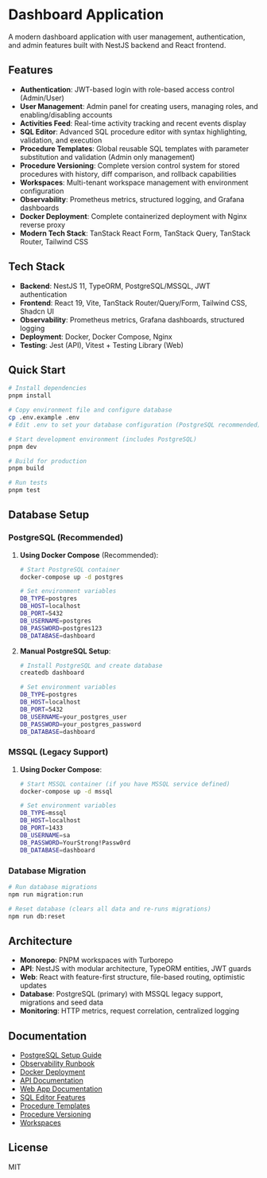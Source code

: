 # Dashboard Application

A modern dashboard application with user management, authentication, and admin features built with NestJS backend and React frontend.

## Features

- **Authentication**: JWT-based login with role-based access control (Admin/User)
- **User Management**: Admin panel for creating users, managing roles, and enabling/disabling accounts
- **Activities Feed**: Real-time activity tracking and recent events display
- **SQL Editor**: Advanced SQL procedure editor with syntax highlighting, validation, and execution
- **Procedure Templates**: Global reusable SQL templates with parameter substitution and validation (Admin only management)
- **Procedure Versioning**: Complete version control system for stored procedures with history, diff comparison, and rollback capabilities
- **Workspaces**: Multi-tenant workspace management with environment configuration
- **Observability**: Prometheus metrics, structured logging, and Grafana dashboards
- **Docker Deployment**: Complete containerized deployment with Nginx reverse proxy
- **Modern Tech Stack**: TanStack React Form, TanStack Query, TanStack Router, Tailwind CSS

## Tech Stack

- **Backend**: NestJS 11, TypeORM, PostgreSQL/MSSQL, JWT authentication
- **Frontend**: React 19, Vite, TanStack Router/Query/Form, Tailwind CSS, Shadcn UI
- **Observability**: Prometheus metrics, Grafana dashboards, structured logging
- **Deployment**: Docker, Docker Compose, Nginx
- **Testing**: Jest (API), Vitest + Testing Library (Web)

## Quick Start

```bash
# Install dependencies
pnpm install

# Copy environment file and configure database
cp .env.example .env
# Edit .env to set your database configuration (PostgreSQL recommended)

# Start development environment (includes PostgreSQL)
pnpm dev

# Build for production
pnpm build

# Run tests
pnpm test
```

## Database Setup

### PostgreSQL (Recommended)

1. **Using Docker Compose** (Recommended):

   ```bash
   # Start PostgreSQL container
   docker-compose up -d postgres

   # Set environment variables
   DB_TYPE=postgres
   DB_HOST=localhost
   DB_PORT=5432
   DB_USERNAME=postgres
   DB_PASSWORD=postgres123
   DB_DATABASE=dashboard
   ```

2. **Manual PostgreSQL Setup**:

   ```bash
   # Install PostgreSQL and create database
   createdb dashboard

   # Set environment variables
   DB_TYPE=postgres
   DB_HOST=localhost
   DB_PORT=5432
   DB_USERNAME=your_postgres_user
   DB_PASSWORD=your_postgres_password
   DB_DATABASE=dashboard
   ```

### MSSQL (Legacy Support)

1. **Using Docker Compose**:

   ```bash
   # Start MSSQL container (if you have MSSQL service defined)
   docker-compose up -d mssql

   # Set environment variables
   DB_TYPE=mssql
   DB_HOST=localhost
   DB_PORT=1433
   DB_USERNAME=sa
   DB_PASSWORD=YourStrong!Passw0rd
   DB_DATABASE=dashboard
   ```

### Database Migration

```bash
# Run database migrations
npm run migration:run

# Reset database (clears all data and re-runs migrations)
npm run db:reset
```

## Architecture

- **Monorepo**: PNPM workspaces with Turborepo
- **API**: NestJS with modular architecture, TypeORM entities, JWT guards
- **Web**: React with feature-first structure, file-based routing, optimistic updates
- **Database**: PostgreSQL (primary) with MSSQL legacy support, migrations and seed data
- **Monitoring**: HTTP metrics, request correlation, centralized logging

## Documentation

- [PostgreSQL Setup Guide](docs/POSTGRESQL_SETUP.md)
- [Observability Runbook](docs/OBSERVABILITY_RUNBOOK.md)
- [Docker Deployment](README-Docker.md)
- [API Documentation](apps/api/README.md)
- [Web App Documentation](apps/web/README.md)
- [SQL Editor Features](openspec/specs/sql-editor/spec.md)
- [Procedure Templates](openspec/changes/2025-10-31-add-procedure-templates-manager/specs/sql-editor/spec.md)
- [Procedure Versioning](openspec/changes/2025-10-31-add-procedure-versioning-compare-rollback/specs/sql-editor/spec.md)
- [Workspaces](openspec/specs/workspaces/spec.md)

## License

MIT
